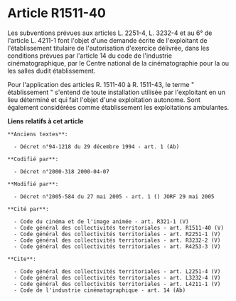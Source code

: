 # Article R1511-40

Les subventions prévues aux articles L. 2251-4, L. 3232-4 et au 6° de l'article L. 4211-1 font l'objet d'une demande écrite
de l'exploitant de l'établissement titulaire de l'autorisation d'exercice délivrée, dans les conditions prévues par l'article
14 du code de l'industrie cinématographique, par le Centre national de la cinématographie pour la ou les salles dudit
établissement. 

Pour l'application des articles R. 1511-40 à R. 1511-43, le terme " établissement " s'entend de toute installation utilisée
par l'exploitant en un lieu déterminé et qui fait l'objet d'une exploitation autonome. Sont également considérées comme
établissement les exploitations ambulantes.

**Liens relatifs à cet article**

	**Anciens textes**:

	  - Décret n°94-1218 du 29 décembre 1994 - art. 1 (Ab)

	**Codifié par**:

	  - Décret n°2000-318 2000-04-07

	**Modifié par**:

	  - Décret n°2005-584 du 27 mai 2005 - art. 1 () JORF 29 mai 2005

	**Cité par**:

	  - Code du cinéma et de l'image animée - art. R321-1 (V)
	  - Code général des collectivités territoriales - art. R1511-40 (V)
	  - Code général des collectivités territoriales - art. R2251-1 (V)
	  - Code général des collectivités territoriales - art. R3232-2 (V)
	  - Code général des collectivités territoriales - art. R4253-3 (V)

	**Cite**:

	  - Code général des collectivités territoriales - art. L2251-4 (V)
	  - Code général des collectivités territoriales - art. L3232-4 (V)
	  - Code général des collectivités territoriales - art. L4211-1 (V)
	  - Code de l'industrie cinématographique - art. 14 (Ab)
